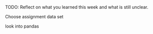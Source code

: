 TODO: Reflect on what you learned this week and what is still unclear.

Choose assignment data set

look into pandas
